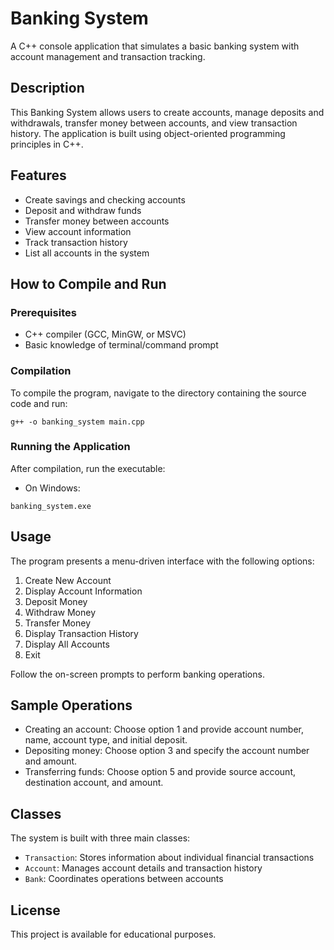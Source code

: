 # Banking System

A C++ console application that simulates a basic banking system with account management and transaction tracking.

## Description

This Banking System allows users to create accounts, manage deposits and withdrawals, transfer money between accounts, and view transaction history. The application is built using object-oriented programming principles in C++.

## Features

- Create savings and checking accounts
- Deposit and withdraw funds
- Transfer money between accounts
- View account information
- Track transaction history
- List all accounts in the system

## How to Compile and Run

### Prerequisites

- C++ compiler (GCC, MinGW, or MSVC)
- Basic knowledge of terminal/command prompt

### Compilation

To compile the program, navigate to the directory containing the source code and run:

```
g++ -o banking_system main.cpp
```

### Running the Application

After compilation, run the executable:

- On Windows:
```
banking_system.exe
```

## Usage

The program presents a menu-driven interface with the following options:

1. Create New Account
2. Display Account Information
3. Deposit Money
4. Withdraw Money
5. Transfer Money
6. Display Transaction History
7. Display All Accounts
8. Exit

Follow the on-screen prompts to perform banking operations.

## Sample Operations

- Creating an account: Choose option 1 and provide account number, name, account type, and initial deposit.
- Depositing money: Choose option 3 and specify the account number and amount.
- Transferring funds: Choose option 5 and provide source account, destination account, and amount.

## Classes

The system is built with three main classes:
- `Transaction`: Stores information about individual financial transactions
- `Account`: Manages account details and transaction history
- `Bank`: Coordinates operations between accounts


## License

This project is available for educational purposes.